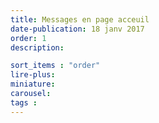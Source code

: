 ```yaml
---
title: Messages en page acceuil
date-publication: 18 janv 2017
order: 1
description:

sort_items : "order"
lire-plus:
miniature: 
carousel: 
tags : 
---
```


